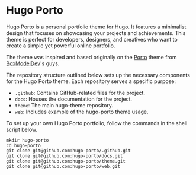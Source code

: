 # Hugo Porto

Hugo Porto is a personal portfolio theme for Hugo. It features a minimalist design that focuses on showcasing your
projects and achievements. This theme is perfect for developers, designers, and creatives who want to create a simple
yet powerful online portfolio.

The theme was inspired and based originally on the [Porto](https://boxmodel.dev/templates/porto/html) theme from
[BoxModelDev](https://boxmodel.dev/)'s guys.

The repository structure outlined below sets up the necessary components for the Hugo Porto theme. Each repository
serves a specific purpose:

- `.github`: Contains GitHub-related files for the project.
- `docs`: Houses the documentation for the project.
- `theme`: The main hugo-theme repository.
- `web`: Includes example of the hugo-porto theme usage.

To set up your own Hugo Porto portfolio, follow the commands in the shell script below.

```shell
mkdir hugo-porto
cd hugo-porto
git clone git@github.com:hugo-porto/.github.git
git clone git@github.com:hugo-porto/docs.git
git clone git@github.com:hugo-porto/theme.git
git clone git@github.com:hugo-porto/web.git
```
